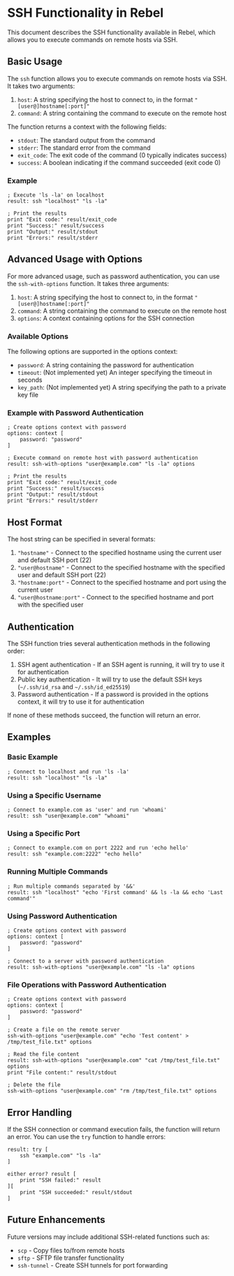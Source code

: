 # SSH Functionality in Rebel

This document describes the SSH functionality available in Rebel, which allows you to execute commands on remote hosts via SSH.

## Basic Usage

The `ssh` function allows you to execute commands on remote hosts via SSH. It takes two arguments:

1. `host`: A string specifying the host to connect to, in the format `"[user@]hostname[:port]"`
2. `command`: A string containing the command to execute on the remote host

The function returns a context with the following fields:

- `stdout`: The standard output from the command
- `stderr`: The standard error from the command
- `exit_code`: The exit code of the command (0 typically indicates success)
- `success`: A boolean indicating if the command succeeded (exit code 0)

### Example

```
; Execute 'ls -la' on localhost
result: ssh "localhost" "ls -la"

; Print the results
print "Exit code:" result/exit_code
print "Success:" result/success
print "Output:" result/stdout
print "Errors:" result/stderr
```

## Advanced Usage with Options

For more advanced usage, such as password authentication, you can use the `ssh-with-options` function. It takes three arguments:

1. `host`: A string specifying the host to connect to, in the format `"[user@]hostname[:port]"`
2. `command`: A string containing the command to execute on the remote host
3. `options`: A context containing options for the SSH connection

### Available Options

The following options are supported in the options context:

- `password`: A string containing the password for authentication
- `timeout`: (Not implemented yet) An integer specifying the timeout in seconds
- `key_path`: (Not implemented yet) A string specifying the path to a private key file

### Example with Password Authentication

```
; Create options context with password
options: context [
    password: "password"
]

; Execute command on remote host with password authentication
result: ssh-with-options "user@example.com" "ls -la" options

; Print the results
print "Exit code:" result/exit_code
print "Success:" result/success
print "Output:" result/stdout
print "Errors:" result/stderr
```

## Host Format

The host string can be specified in several formats:

1. `"hostname"` - Connect to the specified hostname using the current user and default SSH port (22)
2. `"user@hostname"` - Connect to the specified hostname with the specified user and default SSH port (22)
3. `"hostname:port"` - Connect to the specified hostname and port using the current user
4. `"user@hostname:port"` - Connect to the specified hostname and port with the specified user

## Authentication

The SSH function tries several authentication methods in the following order:

1. SSH agent authentication - If an SSH agent is running, it will try to use it for authentication
2. Public key authentication - It will try to use the default SSH keys (`~/.ssh/id_rsa` and `~/.ssh/id_ed25519`)
3. Password authentication - If a password is provided in the options context, it will try to use it for authentication

If none of these methods succeed, the function will return an error.

## Examples

### Basic Example

```
; Connect to localhost and run 'ls -la'
result: ssh "localhost" "ls -la"
```

### Using a Specific Username

```
; Connect to example.com as 'user' and run 'whoami'
result: ssh "user@example.com" "whoami"
```

### Using a Specific Port

```
; Connect to example.com on port 2222 and run 'echo hello'
result: ssh "example.com:2222" "echo hello"
```

### Running Multiple Commands

```
; Run multiple commands separated by '&&'
result: ssh "localhost" "echo 'First command' && ls -la && echo 'Last command'"
```

### Using Password Authentication

```
; Create options context with password
options: context [
    password: "password"
]

; Connect to a server with password authentication
result: ssh-with-options "user@example.com" "ls -la" options
```

### File Operations with Password Authentication

```
; Create options context with password
options: context [
    password: "password"
]

; Create a file on the remote server
ssh-with-options "user@example.com" "echo 'Test content' > /tmp/test_file.txt" options

; Read the file content
result: ssh-with-options "user@example.com" "cat /tmp/test_file.txt" options
print "File content:" result/stdout

; Delete the file
ssh-with-options "user@example.com" "rm /tmp/test_file.txt" options
```

## Error Handling

If the SSH connection or command execution fails, the function will return an error. You can use the `try` function to handle errors:

```
result: try [
    ssh "example.com" "ls -la"
]

either error? result [
    print "SSH failed:" result
][
    print "SSH succeeded:" result/stdout
]
```

## Future Enhancements

Future versions may include additional SSH-related functions such as:

- `scp` - Copy files to/from remote hosts
- `sftp` - SFTP file transfer functionality
- `ssh-tunnel` - Create SSH tunnels for port forwarding
